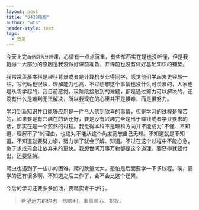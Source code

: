 ```yaml
---
layout: post
title: "0428随想"
author: "wts"
header-style: text
tags:
  - 日常
---
```


今天上完`自然语言处理`课，心情有一点点沉重，有些东西实在是也没听懂，但是我觉得一大部分的原因是我没做好课前准备，开课前也没有做好基础知识的铺垫。  

我常常羡慕本科是理科背景或者是计算机专业得同学，感觉他们学起来更容易一些，写代码也很快，理解能力也高，不过想想这个事情也没什么可羡慕的，人家也是从零学起的，我目前感觉，现阶段接触到的难题，都是通过努力可以解决的，还没有什么是难到无法解决，所以我现在的心里并不是惧难，而是惧努力。  

学习到新知识并且能够应用是一件令人感到欣喜的事情，但是学习的过程是痛苦的，如果要是有兴趣在的话还好，要是没有兴趣完全是出于赚钱或者学业要求的话，那实在是一个煎熬的过程。我觉得本科不是理科方向并不能成为"不懂、不知道、理解不了"的理由，也绝对不能从这个角度宽恕自己无知。不知道就是不知道，不知道就要努力学，努力学了就会了解、知道。不过在这个过程中不能心急，急于求成只会让放弃来的更快。我想世间万事万物都是这个道理。要获得就要付出，还要坚持。  

爬虫也遇到了一些小的困难，爬的数量太大，恐怕是后面要学一下多线程。唉，要学的还有很多啊，不知道之后工作了，会不会比这个还累。  

今后的学习还要多多加油，要踏实肯干才行。  

>希望远方的你也一切顺利，事事顺心，祝好。

